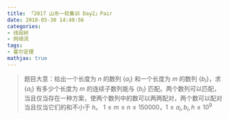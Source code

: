 ```yaml
---
title: 「2017 山东一轮集训 Day2」Pair
date: 2018-05-30 14:49:56
categories:
- 线段树
- 网络流
tags:
- 霍尔定理
mathjax: true
---
```


> 题目大意：给出一个长度为 $n$ 的数列 $\{ a_i \}$ 和一个长度为 $m$ 的数列 $\{ b_i \}$，求 $\{ a_i \}$ 有多少个长度为 $m$ 的连续子数列能与 $\{ b_i \}$ 匹配。两个数列可以匹配，当且仅当存在一种方案，使两个数列中的数可以两两配对，两个数可以配对当且仅当它们的和不小于 $h$。
$1≤m≤n≤150000$，$1≤a_i,b_i,h≤10^9$

